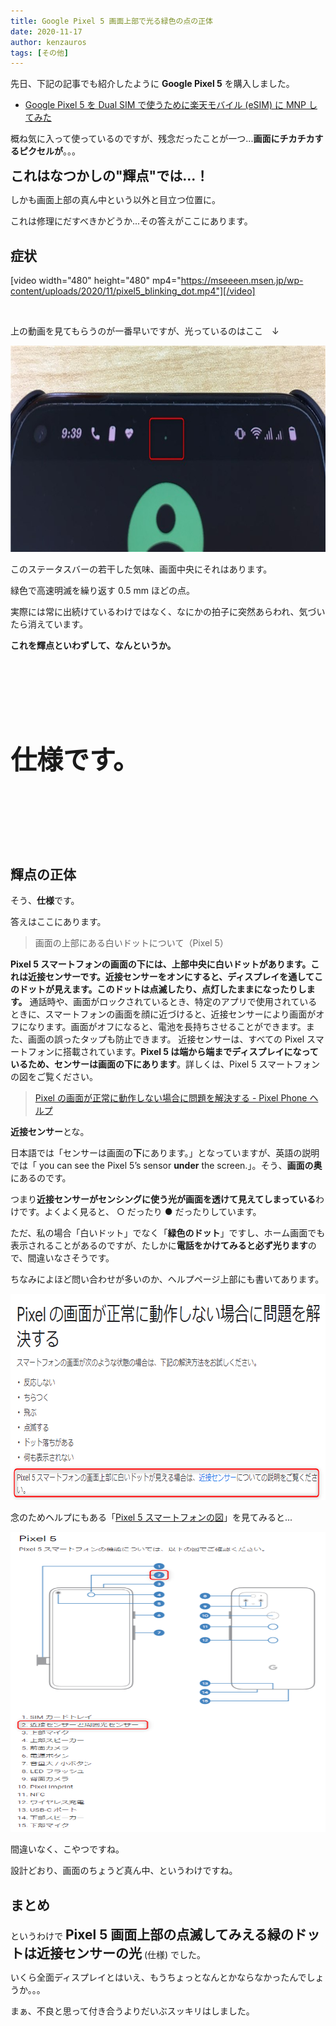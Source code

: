 ```yaml
---
title: Google Pixel 5 画面上部で光る緑色の点の正体
date: 2020-11-17
author: kenzauros
tags: [その他]
---
```


先日、下記の記事でも紹介したように **Google Pixel 5** を購入しました。

- [Google Pixel 5 を Dual SIM で使うために楽天モバイル (eSIM) に MNP してみた](https://mseeeen.msen.jp/mnp-to-rakute-mobile-esim-with-google-pixel-5/)

概ね気に入って使っているのですが、残念だったことが一つ...**画面にチカチカするピクセルが**。。。

<span style="font-size:1.5em;font-weight:bold;">これはなつかしの"輝点"では...！</span>

しかも画面上部の真ん中という以外と目立つ位置に。

これは修理にだすべきかどうか...その答えがここにあります。

## 症状

[video width="480" height="480" mp4="https://mseeeen.msen.jp/wp-content/uploads/2020/11/pixel5_blinking_dot.mp4"][/video]

<br>

上の動画を見てもらうのが一番早いですが、光っているのはここ　↓

<a href="images/unknown-green-blinking-dot-on-google-pixel-5-1.jpg"><img src="images/unknown-green-blinking-dot-on-google-pixel-5-1.jpg" alt="" width="800" height="330" class="aligncenter size-full wp-image-14949" /></a>

このステータスバーの若干した気味、画面中央にそれはあります。

緑色で高速明滅を繰り返す 0.5 mm ほどの点。

実際には常に出続けているわけではなく、なにかの拍子に突然あらわれ、気づいたら消えています。

<span style="font-weight:bold;">これを輝点といわずして、なんというか。</span>

<div style="margin:10em 0 10em 0;">

<span style="font-size:3em;font-weight:bold;">仕様です。</span>

</div>

## 輝点の正体

そう、**仕様**です。

答えはここにあります。

> 画面の上部にある白いドットについて（Pixel 5）
> 
**Pixel 5 スマートフォンの画面の下には、上部中央に白いドットがあります。これは近接センサーです。近接センサーをオンにすると、ディスプレイを通してこのドットが見えます。このドットは点滅したり、点灯したままになったりします。**
通話時や、画面がロックされているとき、特定のアプリで使用されているときに、スマートフォンの画面を顔に近づけると、近接センサーにより画面がオフになります。画面がオフになると、電池を長持ちさせることができます。また、画面の誤ったタップも防止できます。
近接センサーは、すべての Pixel スマートフォンに搭載されています。**Pixel 5 は端から端までディスプレイになっているため、センサーは画面の下にあります**。詳しくは、Pixel 5 スマートフォンの図をご覧ください。
> 
> [Pixel の画面が正常に動作しない場合に問題を解決する - Pixel Phone ヘルプ](https://support.google.com/pixelphone/answer/6010316?hl=ja)

<span style="font-size:em;">**近接センサー**とな。</span>

日本語では「センサーは画面の**下**にあります。」となっていますが、英語の説明では「 you can see the Pixel 5’s sensor **under** the screen.」。そう、**画面の奥**にあるのです。

つまり**近接センサーがセンシングに使う光が画面を透けて見えてしまっている**わけです。よくよく見ると、 ○ だったり ● だったりしています。

ただ、私の場合「白いドット」でなく「**緑色のドット**」ですし、ホーム画面でも表示されることがあるのですが、たしかに**電話をかけてみると必ず光ります**ので、間違いなさそうです。

ちなみによほど問い合わせが多いのか、ヘルプページ上部にも書いてあります。

<a href="images/unknown-green-blinking-dot-on-google-pixel-5-2.png"><img src="images/unknown-green-blinking-dot-on-google-pixel-5-2.png" alt="" width="707" height="330" class="aligncenter size-full wp-image-14936" /></a>

念のためヘルプにもある「[Pixel 5 スマートフォンの図](https://support.google.com/pixelphone/answer/7157629)」を見てみると...

<a href="images/unknown-green-blinking-dot-on-google-pixel-5-3.png"><img src="images/unknown-green-blinking-dot-on-google-pixel-5-3.png" alt="Pixel 5 の近接センサーが輝点に見える件" width="567" height="480" class="aligncenter size-full wp-image-14932" /></a>

間違いなく、こやつですね。

設計どおり、画面のちょうど真ん中、というわけですね。

## まとめ

というわけで
<span style="font-size:1.5em;"> **Pixel 5 画面上部の点滅してみえる緑のドットは近接センサーの光**</span>
(仕様) でした。

いくら全面ディスプレイとはいえ、もうちょっとなんとかならなかったんでしょうか。。。

まぁ、不良と思って付き合うよりだいぶスッキリはしました。